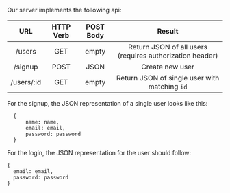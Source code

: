 Our server implements the following api:

|       URL      | HTTP Verb | POST Body |                   Result                                  |
|:--------------:|:---------:|:---------:|:---------------------------------------------------------:|
| /users         |    GET    |   empty   |  Return JSON of all users (requires authorization header) |
| /signup        |    POST   |    JSON   |  Create new user                                          |
| /users/:id     |    GET    |   empty   |  Return JSON of single user with matching `id`            |


For the signup, the JSON representation of a single user looks like this:

```
  {
      name: name,
      email: email,
      password: password
  }
```

For the login, the JSON representation for the user should follow:

```
{
  email: email,
  password: password
}

````
